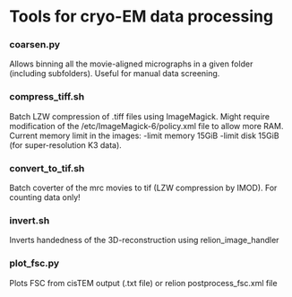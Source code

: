 # Tools for cryo-EM data processing

### coarsen.py
Allows binning all the movie-aligned micrographs in a given folder (including subfolders). Useful for manual data screening.

### compress_tiff.sh
Batch LZW compression of .tiff files using ImageMagick. Might require modification of the /etc/ImageMagick-6/policy.xml file to allow more RAM. Current memory limit in the images: -limit memory 15GiB -limit disk 15GiB (for super-resolution K3 data).

### convert_to_tif.sh  
Batch coverter of the mrc movies to tif (LZW compression by IMOD). For counting data only!

### invert.sh
Inverts handedness of the 3D-reconstruction using relion_image_handler

### plot_fsc.py
Plots FSC from cisTEM output (.txt file) or relion postprocess_fsc.xml file 

